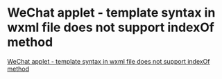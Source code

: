 # WeChat applet - template syntax in wxml file does not support indexOf method
[WeChat applet - template syntax in wxml file does not support indexOf method](https://aiwithcloud.com/2022/09/16/wechat_applet___template_syntax_in_wxml_file_does_not_support_indexof_method/)